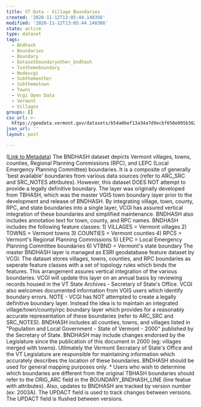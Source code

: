 ```yaml
---
title: VT Data - Village Boundaries
created: '2020-11-12T13:05:44.148356'
modified: '2020-11-12T13:05:44.148366'
state: active
type: dataset
tags:
  - Bndhash
  - Boundaries
  - Boundary
  - Datasetboundaryother_bndhash
  - Isothemeboundary
  - Nodevcgi
  - Subthemeother
  - Subthemetown
  - Towns
  - Vcgi Open Data
  - Vermont
  - Villages
groups: []
csv_url: >-
  https://geodata.vermont.gov/datasets/b54a0bef13a34a7d9ecbf658e095b362_38.csv?outSR=%7B%22latestWkid%22%3A32145%2C%22wkid%22%3A32145%7D
json_url: ''
layout: post

---
```

(<a href='http://maps.vcgi.vermont.gov/gisdata/metadata/BoundaryOther_BNDHASH.htm' target='_blank'>Link to Metadata</a>) The BNDHASH dataset depicts Vermont villages, towns, counties, Regional Planning Commissions (RPC), and LEPC (Local Emergency Planning Committee) boundaries. It is a composite of generally 'best available' boundaries from various data sources (refer to ARC_SRC and SRC_NOTES attributes). However, this dataset DOES NOT attempt to provide a legally definitive boundary. The layer was originally developed from TBHASH, which was the master VGIS town boundary layer prior to the development and release of BNDHASH. By integrating village, town, county, RPC, and state boundaries into a single layer, VCGI has assured vertical integration of these boundaries and simplified maintenance. BNDHASH also includes annotation text for town, county, and RPC names. BNDHASH includes the following feature classes: 1) VILLAGES = Vermont villages 2) TOWNS = Vermont towns 3) COUNTIES = Vermont counties 4) RPCS = Vermont's Regional Planning Commissions 5) LEPC = Local Emergency Planning Committee boundaries 6) VTBND = Vermont's state boundary The master BNDHASH layer is managed as ESRI geodatabase feature dataset by VCGI. The dataset stores villages, towns, counties, and RPC boundaries as seperate feature classes with a set of topology rules which binds the features. This arrangement assures vertical integration of the various boundaries. VCGI will update this layer on an annual basis by reviewing records housed in the VT State Archives - Secretary of State's Office. VCGI also welcomes documented information from VGIS users which identify boundary errors. NOTE - VCGI has NOT attempted to create a legally definitive boundary layer. Instead the idea is to maintain an integrated village/town/county/rpc boundary layer which provides for a reasonably accurate representation of these boundaries (refer to ARC_SRC and SRC_NOTES). BNDHASH includes all counties, towns, and villages listed in &quot;Population and Local Government - State of Vermont - 2000&quot; published by the Secretary of State. BNDHASH may include changes endorsed by the Legislature since the publication of this document in 2000 (eg: villages merged with towns). Utlimately the Vermont Secratary of State's Office and the VT Legislature are responsible for maintaining information which accurately describes the location of these boundaries. BNDHASH should be used for general mapping purposes only. * Users who wish to determine which boundaries are different from the original TBHASH boundaries should refer to the ORIG_ARC field in the BOUNDARY_BNDHASH_LINE (line featue with attributes). Also, updates to BNDHASH are tracked by version number (ex: 2003A). The UPDACT field is used to track changes between versions. The UPDACT field is flushed between versions.
